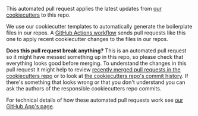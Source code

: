 This automated pull request applies the latest updates from [our cookiecutters](https://github.com/hypothesis/cookiecutters) to this repo.

We use our cookiecutter templates to automatically generate the boilerplate files in our repos. A [GitHub Actions workflow](https://github.com/hypothesis/cookiecutters/blob/main/.github/workflows/update_repos.yml) sends pull requests like this one to apply recent cookiecutter changes to the files in our repos.

**Does this pull request break anything?** This is an automated pull request so it might have messed something up in this repo, so please check that everything looks good before merging. To understand the changes in this pull request it might help to review [recently merged pull requests in the cookiecutters repo](https://github.com/hypothesis/cookiecutters/pulls?q=is%3Apr+is%3Amerged) or to look at [the cookiecutters repo's commit history](https://github.com/hypothesis/cookiecutters/commits/main). If there's something that looks wrong or that you don't understand you can ask the authors of the responsible cookiecutters repo commits.

For technical details of how these automated pull requests work see [our GitHub App's page](https://github.com/apps/hypothesis-github-app).
